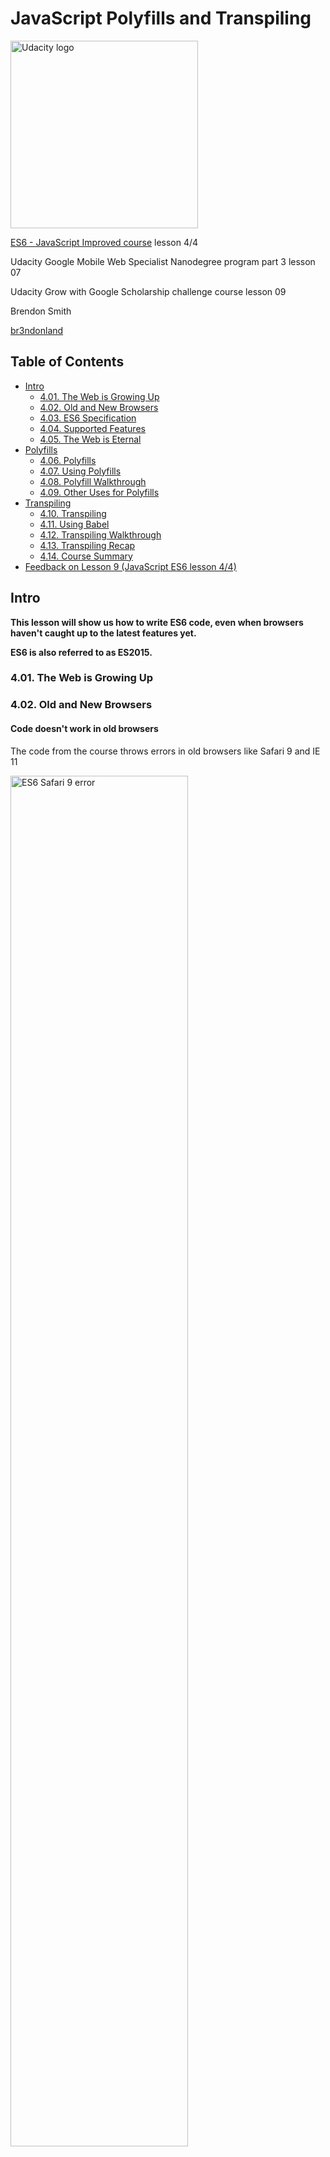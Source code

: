 # JavaScript Polyfills and Transpiling

<a href="https://www.udacity.com/">
  <img src="https://s3-us-west-1.amazonaws.com/udacity-content/rebrand/svg/logo.min.svg" width="300" alt="Udacity logo">
</a>

[ES6 - JavaScript Improved course](https://www.udacity.com/course/es6-javascript-improved--ud356) lesson 4/4

Udacity Google Mobile Web Specialist Nanodegree program part 3 lesson 07

Udacity Grow with Google Scholarship challenge course lesson 09

Brendon Smith

[br3ndonland](https://github.com/br3ndonland)

## Table of Contents <!-- omit in toc -->

- [Intro](#intro)
  - [4.01. The Web is Growing Up](#401-the-web-is-growing-up)
  - [4.02. Old and New Browsers](#402-old-and-new-browsers)
  - [4.03. ES6 Specification](#403-es6-specification)
  - [4.04. Supported Features](#404-supported-features)
  - [4.05. The Web is Eternal](#405-the-web-is-eternal)
- [Polyfills](#polyfills)
  - [4.06. Polyfills](#406-polyfills)
  - [4.07. Using Polyfills](#407-using-polyfills)
  - [4.08. Polyfill Walkthrough](#408-polyfill-walkthrough)
  - [4.09. Other Uses for Polyfills](#409-other-uses-for-polyfills)
- [Transpiling](#transpiling)
  - [4.10. Transpiling](#410-transpiling)
  - [4.11. Using Babel](#411-using-babel)
  - [4.12. Transpiling Walkthrough](#412-transpiling-walkthrough)
  - [4.13. Transpiling Recap](#413-transpiling-recap)
  - [4.14. Course Summary](#414-course-summary)
- [Feedback on Lesson 9 (JavaScript ES6 lesson 4/4)](#feedback-on-lesson-9-javascript-es6-lesson-44)

## Intro

**This lesson will show us how to write ES6 code, even when browsers haven't caught up to the latest features yet.**

**ES6 is also referred to as ES2015.**

### 4.01. The Web is Growing Up

### 4.02. Old and New Browsers

#### Code doesn't work in old browsers

The code from the course throws errors in old browsers like Safari 9 and IE 11

<img src="img/udacity-google-09-0201-safari-error.png" alt="ES6 Safari 9 error" width="75%">

<img src="img/udacity-google-09-0202-ie-error.png" alt="ES6 IE 11 error" width="75%">

> It makes sense that code doesn't work in older browsers that were developed prior to the release of ES6, but there are some browsers that have been released after ES6 that don't support the new JavaScript syntax and functionality yet.
>
> Most of us don't think much about the browser and all it can do...until it doesn't work! But really, browser makers have a tough time. Think about HTML, CSS, and JavaScript - these languages are fluid and are always improving. Browser makers have to keep up with all of these changes.

#### But how do they know about these changes

> They learn (or actually build) the language specifications!
>
> Just like the [World Wide Web Consortium (W3C)](https://www.w3.org/) is the standards body for things like HTML, CSS, and SVG, [Ecma International](https://www.ecma-international.org/) is an industry association that develops and oversees standards like JavaScript and JSON. You can find the specifications for ES6 [here](http://www.ecma-international.org/ecma-262/6.0/index.html).

#### Further Info

> Ecma International is an important industry community and definitely worth checking out in more detail:
>
> - [https://en.wikipedia.org/wiki/Ecma_International](https://en.wikipedia.org/wiki/Ecma_International)
> - [http://www.ecma-international.org/memento/index.html](http://www.ecma-international.org/memento/index.html)
>
> **NOTE:** The code we've been looking at in this course is not supported by older browsers. Older browsers that were developed prior to the release of ES6 were developed to support the version of JavaScript at the time (which was ES5.1). If you try running any ES6 code in an older browser, it won't work.

### 4.03. ES6 Specification

#### Intro to ES6 Specification

> The specification (commonly shortened to "spec") for ES6 can be found [here](http://www.ecma-international.org/ecma-262/6.0/index.html). The spec lists the set of rules and guidelines on _how_ the language is supposed to function. It doesn't give specific details on how browser makers are supposed to achieve functionality, but it does provide step-by-step instructions on how the language is supposed to work. While making this course, we repeatedly referred to this official spec.
>
> Ok, so honestly, it can be a little difficult to decipher some of the cryptic wording of the spec. But when you have a question about ES6, we recommend checking out info on the topic like that provided by the [Mozilla Developer Network](https://developer.mozilla.org/) and then also reviewing what the spec actually says.

#### Quiz Question

Check out the [ES6 Specification](http://www.ecma-international.org/ecma-262/6.0/index.html). Which section in the spec covers arrow functions?

- section 6
- section 10.3.2
- section 14.2
- section 18.3.29

<details>
  <summary><em>Solution</em></summary>

section 14.2

</details>

### 4.04. Supported Features

#### How Can You Know What Features Browsers Support

> With new language specifications coming out every year and with browsers updating every other month, it can be quite challenging to know what browser supports which language features. Each browser maker (except for Safari) has a website that tracks its development status. Checkout the platform feature updates for each browser:
>
> - Google Chrome - [https://www.chromestatus.com/features#ES6](https://www.chromestatus.com/features#ES6)
> - Microsoft Edge - [https://developer.microsoft.com/en-us/microsoft-edge/platform/status/?q=ES6](https://developer.microsoft.com/en-us/microsoft-edge/platform/status/?q=ES6)
> - Mozilla Firefox - [https://platform-status.mozilla.org/](https://platform-status.mozilla.org/)
>
> **NOTE:** Safari doesn't have its own platform status website. Under the hood, though, Safari is powered by the open source browser engine, Webkit. The status for Webkit features can be found [here](https://webkit.org/status/).
>
> This can be a lot of information to track down. If you prefer a birdseye view of all the feature support for all JavaScript code, check out
>
> - [https://caniuse.com/#search=arrow](https://caniuse.com/#search=arrow)
>
> You can also use the ECMAScript Compatibility Table built by [@kangax](https://twitter.com/kangax):
>
> - [http://kangax.github.io/compat-table/es6/](http://kangax.github.io/compat-table/es6/)

#### 4.04 Quiz Question

Looking at the ECMAScript Compatibility Table, what kind of information does the first _colored_ column display?

- The list of up-to-date browsers that support ES6.
- The list of all ES6 features.
- The status of all ES6 features supported by your current browser.
- Links to each browser platform's status for the specific ES6 feature.

<details>
  <summary><em>Solution</em></summary>

The status of all ES6 features supported by your current browser.

> The very first column lists all of the ES6 features. The second column in the table is the first one that's colored and displays the support of each ES6 feature in your the current browser.

</details>

### 4.05. The Web is Eternal

As developers, we need to always be learning and adapting as the web does.

## Polyfills

### 4.06. Polyfills

Richard and James use the analogy of filling a hole in the wall with spackling (UK brand name is Polyfilla).

In JavaScript, a **polyfill** is:

> a JavaScript file that patches a hole by replicating some native feature that's missing.

### 4.07. Using Polyfills

#### What is a polyfill

> A polyfill, or polyfiller, is a piece of code (or plugin) that provides the technology that you, the developer, expect the browser to provide natively.

Coined by Remy Sharp - [https://remysharp.com/2010/10/08/what-is-a-polyfill](https://remysharp.com/2010/10/08/what-is-a-polyfill)

> We, as developers, should be able to develop with the HTML5 APIs, and scripts can create the methods and objects that should exist. Developing in this future-proof way means as users upgrade, your code doesn't have to change but users will move to the better, native experience cleanly. From the HTML5 Boilerplate team on polyfills - [https://github.com/Modernizr/Modernizr/wiki/HTML5-Cross-Browser-Polyfills](https://github.com/Modernizr/Modernizr/wiki/HTML5-Cross-Browser-Polyfills)

[Further info](https://en.wikipedia.org/wiki/Polyfill)

#### An example polyfill

The code below is a polyfill for the new ES6 String method, startsWith():

```js
if (!String.prototype.startsWith) {
  String.prototype.startsWith = function(searchString, position) {
    position = position || 0
    return this.substr(position, searchString.length) === searchString
  }
}
```

As you can see, a polyfill is just regular JavaScript.

This code is a simple polyfill (check it out on MDN), but there's also a significantly more robust one, [here](https://github.com/mathiasbynens/String.prototype.startsWith/blob/master/startswith.js)

#### 4.07 Quiz Question

Why does the `startsWith()` polyfill begin with the following line?:

```js
if (!String.prototype.startsWith)
```

- Without it, the script would throw an error.
- It checks to make sure the `String.prototype` exists.
- It avoids overwriting the native `startsWith` method.

<details>
  <summary><em>Solution</em></summary>

It avoids overwriting the native `startsWith` method.

I thought it would just check for `startsWith`, but didn't realize that overwriting would be a concern.

> Remember that a polyfill is used to patch missing functionality. If the browser supports ES6 and has the native startsWith method, then there's no reason to polyfill it. If this check didn't exist, then this polyfill would overwrite the native implementation.

</details>

### 4.08. Polyfill Walkthrough

> Remember that a polyfill is used to fill a hole in a browser that doesn't yet support the native feature.
>
> This polyfill starts with a check to see if the native `startsWith` method actually exists. If it does exist then we don't want to override the native version with this one. If it doesn't exist then the browser will then run the code following.
>
> ```js
> if (!String.prototype.startsWith) {
>   String.prototype.startsWith = function(searchString, position) {
>     position = position || 0
>     return this.substr(position, searchString.length) === searchString
>   }
> }
>
> ;/- Sample usage */
> "Udacity".startsWith("Udac") // returns `true`
> "Udacity".startsWith("Udac", 2) // returns `false`
> "Udacity".startsWith("ES6") // returns `false`
> ```
>
> This adds a new method to String's prototype object. The function defaults to the position indicated by this second argument that's passed in or it'll be the first character of the string.
>
> Then it returns `true` or `false` if the string that's passed in is the same as the string that we're looking at.

### 4.09. Other Uses for Polyfills

#### Polyfills aren't only for patching missing JavaScript features

> JavaScript is the language used to create a polyfill, but a polyfill doesn't just patch up missing JavaScript features! There are polyfills for all sorts of browser features:
>
> - SVG
> - Canvas
> - Web Storage (local storage / session storage)
> - Video
> - HTML5 elements
> - Accessibility
> - Web Sockets
> - and many more!
>
> For a more-complete list of polyfills, check out [this link](https://github.com/Modernizr/Modernizr/wiki/HTML5-Cross-Browser-Polyfills)

## Transpiling

### 4.10. Transpiling

- **Compiling:** source code -> machine code. Reduces abstraction.
- **Transpiling:** source code -> another source code at the same level of abstraction.

Quiz

To convert Java to JavaScript, would you use a compiler or a transpiler?

<details>
  <summary><em>Solution</em></summary>

First try

Transpiler

> Since both the Java source code and the JavaScript target code are of the same level of abstraction (they're both human-readable), a transpiler would be used.

</details>

### 4.11. Using Babel

#### Intro to Babel

> The most popular JavaScript transpiler is called [Babel](https://babeljs.io/).
>
> Babel's original name was slightly more descriptive - 6to5. This was because, originally, Babel converted ES6 code to ES5 code. Now, Babel does a lot more. It'll convert ES6 to ES5, JSX to JavaScript, and Flow to JavaScript.
>
> Before we look at transpiling code on our computer, let's do a quick test by transpiling some ES6 code into ES5 code directly on the Babel website. Check out [Babel's REPL](http://babeljs.io/repl/#?babili=false&evaluate=true&lineWrap=false&presets=es2015)(Read-Eval-Print Loop) and paste the following code into the section on the left:

```js
class Student {
  constructor(name, major) {
    this.name = name
    this.major = major
  }

  displayInfo() {
    console.log(`${this.name} is a ${this.major} student.`)
  }
}

const richard = new Student("Richard", "Music")
const james = new Student("James", "Electrical Engineering")
```

<img src="img/udacity-google-09-1101-babel-es6-to-es5.png" alt="Babel REPL" width="75%">

#### Transpiling project in repo

> If you check in the [repo for this project](https://github.com/udacity/course-es6/tree/master/lesson-4/walk-through-transpiling), inside the Lesson 4 directory is a little project that's all set up for transpiling ES6 code to ES5 code. There's an "ES6" directory that contains the ES6 code we'll be transpiling (using Babel) to ES5 code that will be able to run in every browser.
>
> The way Babel transforms code from one language to another is through plugins. There are plugins that transform ES6 arrow functions to regular ES5 functions (the [ES2015 arrow function plugin](http://babeljs.io/docs/plugins/transform-es2015-arrow-functions/)). There are plugins that transform ES6 template literals to regular string concatenation (the [ES2015 template literals transform](http://babeljs.io/docs/plugins/transform-es2015-template-literals/)). For a full list, check out [all of Babel's plugins](http://babeljs.io/docs/plugins/).

<img src="img/udacity-google-09-1102-es6-code-in-project.png" alt="JavaScript ES6 code in project" width="75%">

> Now, you're busy and you don't want to have to sift through a big long list of plugins to see which ones you need to convert your code from ES6 to ES5. So instead of having to use a bunch of individual plugins, Babel has **presets** which are groups of plugins bundled together. So instead of worrying about which plugins you need to install, we'll just use the [ES2015 preset](http://babeljs.io/docs/plugins/preset-es2015/) that is a collection of all the plugins we'll need to convert all of our ES6 code to ES5.
>
> You can see that the project has a `.babelrc` file. This is where you'd put all of the plugins and/or presets that the project will use. Since we want to convert all ES6 code, we've set it up so that it has the ES2015 preset.

```json
{
  "presets": ["es2015"]
}
```

<img src="img/udacity-google-09-1103-es6-preset-in-project.png" alt="JavaScript ES6 preset in project" width="75%">

> **WARNING:** Babel uses both **Node** and **NPM** to distribute its plugins. So before you can install anything, make sure you have both of these tools installed:
>
> - install [Node](https://nodejs.org/) (which will automatically install NPM)

### 4.12. Transpiling Walkthrough

**Note that Richard has selected the MIT license for his materials. I have correspondingly also selected the MIT license for my course repo.**

> The project's \*package.json- file lists all of the NPM packages that this project depends on.
>
> This project depends on
>
> - `babel-cli`
> - `babel-preset-es2015`
>
> The babel 2015 preset is a collection of all es6 plugins. So these are the plugins that will be downloaded and installed.
>
> Once they're installed we need to tell the Babel CLI which plugins it should use to do the transpiling. The CLI will check the \*.babelrc- file for which plugins and presets to use.
>
> So the _package.json- file lists what should be installed and the _.babelrc- file tells babel which plugins to use when it does its transpiling.
>
> Now that babel knows to use this preset we need to tell it to actually transpile the code. To do that we've added a build script that will tell babel to take the files in the ES6 directory, transpile them using the es2015 preset, and then put the transformed code in the ES5 directory.

<img src="img/udacity-google-09-1201-npm-dependencies.png" alt="NPM dependencies of project" width="75%">

### 4.13. Transpiling Recap

> NOTE: As of the creation of this course (circa Winter 2016), most of ES6 is supported by the current set of browsers. But that's "most", not "all", unfortunately. And that's also referring to "current" browsers. There are plenty of older browsers that do not support many, if any, of the new ES6 additions. However, it is safe to say that pretty much every browser supports the previous version of the language (ES5.1).
>
> It's important to stay on top of all the changes JavaScript is going through. The best way to do that is to start making use of the new features that are added. The problem is that not all browsers support these new features.
>
> So, to have your cake and eat it too, you can write in ES6 and then use a transpiler to convert it to ES5 code. This lets you transform your project's code base to the newest version of the language while still letting it run everywhere. Then, once all of the browsers your app has to run on fully support ES6 code, you can stop transpiling your code and just serve the straight ES6 code, directly!

### 4.14. Course Summary

<img src="img/udacity-google-09-1401-summary.png" alt="Course Summary" width="75%">

## Feedback on Lesson 9 (JavaScript ES6 lesson 4/4)

Informative and helpful lesson.

[Previous lesson](es6-3-built-ins.md)

[(Back to top)](#top)
